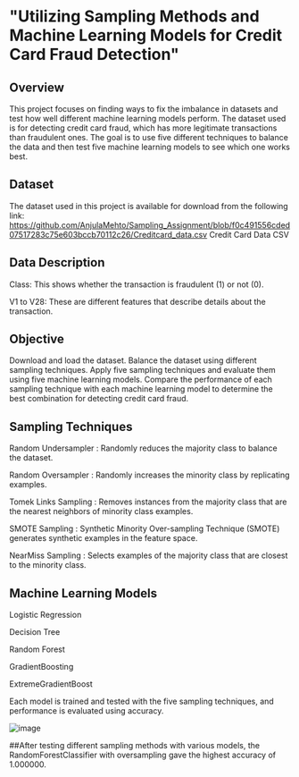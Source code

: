 # **"Utilizing Sampling Methods and Machine Learning Models for Credit Card Fraud Detection"** 

## Overview

This project focuses on finding ways to fix the imbalance in datasets and test how well different machine learning models perform. The dataset used is for detecting credit card fraud, which has more legitimate transactions than fraudulent ones. The goal is to use five different techniques to balance the data and then test five machine learning models to see which one works best.

## Dataset

The dataset used in this project is available for download from the following link:
https://github.com/AnjulaMehto/Sampling_Assignment/blob/f0c491556cded07517283c75e603bccb70112c26/Creditcard_data.csv 
Credit Card Data CSV

## Data Description

Class: This shows whether the transaction is fraudulent (1) or not (0).

V1 to V28: These are different features that describe details about the transaction.

## Objective

Download and load the dataset.
Balance the dataset using different sampling techniques.
Apply five sampling techniques and evaluate them using five machine learning models.
Compare the performance of each sampling technique with each machine learning model to determine the best combination for detecting credit card fraud.

## Sampling Techniques

Random Undersampler : Randomly reduces the majority class to balance the dataset.

Random Oversampler : Randomly increases the minority class by replicating examples.

Tomek Links Sampling : Removes instances from the majority class that are the nearest neighbors of minority class examples.

SMOTE Sampling : Synthetic Minority Over-sampling Technique (SMOTE) generates synthetic examples in the feature space.

NearMiss Sampling : Selects examples of the majority class that are closest to the minority class.

## Machine Learning Models

Logistic Regression 

Decision Tree 

Random Forest 

GradientBoosting

ExtremeGradientBoost

Each model is trained and tested with the five sampling techniques, and performance is evaluated using accuracy.

![image](https://github.com/user-attachments/assets/1d457cd9-db9e-446d-a8de-089cc58a582c)


##After testing different sampling methods with various models, the RandomForestClassifier with oversampling gave the highest accuracy of 1.000000.
